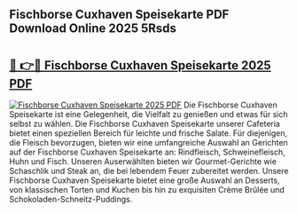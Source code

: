 ## Fischborse Cuxhaven Speisekarte PDF Download Online 2025 5Rsds

# <h2><a href="http://gc7z6o.nevu.top/?p=Fischborse+Cuxhaven+Speisekarte">🔗 👉🔴 Fischborse Cuxhaven Speisekarte 2025 PDF</a></h2>

[![Fischborse Cuxhaven Speisekarte 2025 PDF](https://i.imgur.com/dBaPXMq.png)](http://gc7z6o.nevu.top/?p=Fischborse+Cuxhaven+Speisekarte)
Die Fischborse Cuxhaven Speisekarte ist eine Gelegenheit, die Vielfalt zu genießen und etwas für sich selbst zu wählen. Die Fischborse Cuxhaven Speisekarte unserer Cafeteria bietet einen speziellen Bereich für leichte und frische Salate. Für diejenigen, die Fleisch bevorzugen, bieten wir eine umfangreiche Auswahl an Gerichten auf der Fischborse Cuxhaven Speisekarte an: Rindfleisch, Schweinefleisch, Huhn und Fisch. Unseren Auserwählten bieten wir Gourmet-Gerichte wie Schaschlik und Steak an, die bei lebendem Feuer zubereitet werden. Unsere Fischborse Cuxhaven Speisekarte bietet eine große Auswahl an Desserts, von klassischen Torten und Kuchen bis hin zu exquisiten Crème Brûlée und Schokoladen-Schneitz-Puddings.

